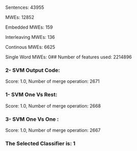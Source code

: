 Sentences: 43955

MWEs: 12852

Embedded MWEs: 159

Interleaving MWEs: 136

Continous MWEs: 6625

Single Word MWEs: 0## Number of features used: 2214896

### 2- SVM Output Code: 
Score: 1.0, Number of merge operation: 2671
### 1- SVM One Vs Rest: 
Score: 1.0, Number of merge operation: 2668
### 3- SVM One Vs One : 
Score: 1.0, Number of merge operation: 2667
### The Selected Classifier is: 1
